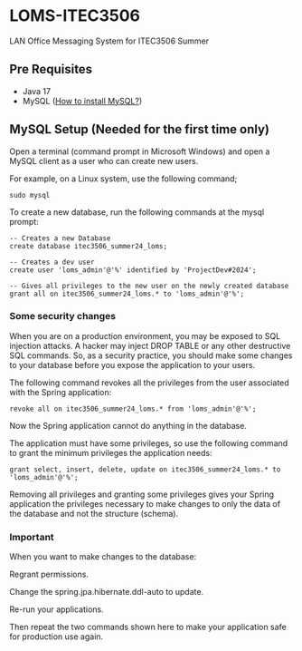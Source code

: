 # LOMS-ITEC3506
LAN Office Messaging System for ITEC3506 Summer

## Pre Requisites
- Java 17
- MySQL ([How to install MySQL?](https://dev.mysql.com/doc/mysql-installer/en/))

## MySQL Setup (Needed for the first time only)
Open a terminal (command prompt in Microsoft Windows) and open a MySQL client as a user who can create new users.

For example, on a Linux system, use the following command;
```
sudo mysql
```

To create a new database, run the following commands at the mysql prompt:

```
-- Creates a new Database
create database itec3506_summer24_loms;

-- Creates a dev user
create user 'loms_admin'@'%' identified by 'ProjectDev#2024';

-- Gives all privileges to the new user on the newly created database
grant all on itec3506_summer24_loms.* to 'loms_admin'@'%';
```

### Some security changes
When you are on a production environment, you may be exposed to SQL injection attacks. A hacker may inject DROP TABLE or any other destructive SQL commands. So, as a security practice, you should make some changes to your database before you expose the application to your users.

The following command revokes all the privileges from the user associated with the Spring application:
```
revoke all on itec3506_summer24_loms.* from 'loms_admin'@'%';
```

Now the Spring application cannot do anything in the database.

The application must have some privileges, so use the following command to grant the minimum privileges the application needs:
```
grant select, insert, delete, update on itec3506_summer24_loms.* to 'loms_admin'@'%';
```
Removing all privileges and granting some privileges gives your Spring application the privileges necessary to make changes to only the data of the database and not the structure (schema).

### Important

When you want to make changes to the database:

Regrant permissions.

Change the spring.jpa.hibernate.ddl-auto to update.

Re-run your applications.

Then repeat the two commands shown here to make your application safe for production use again.